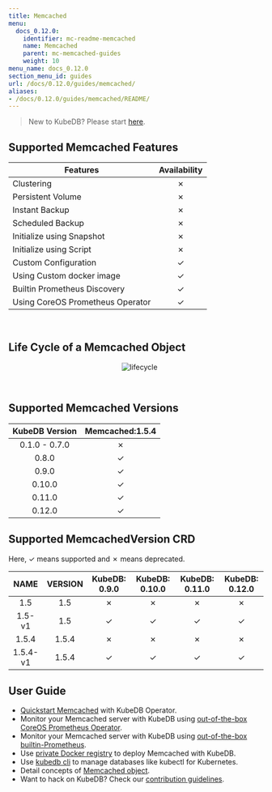 ```yaml
---
title: Memcached
menu:
  docs_0.12.0:
    identifier: mc-readme-memcached
    name: Memcached
    parent: mc-memcached-guides
    weight: 10
menu_name: docs_0.12.0
section_menu_id: guides
url: /docs/0.12.0/guides/memcached/
aliases:
- /docs/0.12.0/guides/memcached/README/
---
```


> New to KubeDB? Please start [here](/docs/0.12.0/concepts/README).

## Supported Memcached Features

| Features                         | Availability |
| -------------------------------- | :----------: |
| Clustering                       |   &#10007;   |
| Persistent Volume                |   &#10007;   |
| Instant Backup                   |   &#10007;   |
| Scheduled Backup                 |   &#10007;   |
| Initialize using Snapshot        |   &#10007;   |
| Initialize using Script          |   &#10007;   |
| Custom Configuration             |   &#10003;   |
| Using Custom docker image        |   &#10003;   |
| Builtin Prometheus Discovery     |   &#10003;   |
| Using CoreOS Prometheus Operator |   &#10003;   |

<br/>

## Life Cycle of a Memcached Object

<p align="center">
  <img alt="lifecycle"  src="/docs/0.12.0/images/memcached/memcached-lifecycle.png">
</p>

<br/>

## Supported Memcached Versions

| KubeDB Version | Memcached:1.5.4 |
| :------------: | :-------------: |
| 0.1.0 - 0.7.0  |    &#10007;     |
|     0.8.0      |    &#10003;     |
|     0.9.0      |    &#10003;     |
|     0.10.0     |    &#10003;     |
|     0.11.0     |    &#10003;     |
|     0.12.0     |    &#10003;     |

## Supported MemcachedVersion CRD

Here, &#10003; means supported and &#10007; means deprecated.

|   NAME   | VERSION | KubeDB: 0.9.0 | KubeDB: 0.10.0 | KubeDB: 0.11.0 | KubeDB: 0.12.0 |
| :------: | :-----: | :-----------: | :------------: | :------------: | :------------: |
|   1.5    |   1.5   |   &#10007;    |    &#10007;    |    &#10007;    |    &#10007;    |
|  1.5-v1  |   1.5   |   &#10003;    |    &#10003;    |    &#10003;    |    &#10003;    |
|  1.5.4   |  1.5.4  |   &#10007;    |    &#10007;    |    &#10007;    |    &#10007;    |
| 1.5.4-v1 |  1.5.4  |   &#10003;    |    &#10003;    |    &#10003;    |    &#10003;    |

## User Guide

- [Quickstart Memcached](/docs/0.12.0/guides/memcached/quickstart/quickstart) with KubeDB Operator.
- Monitor your Memcached server with KubeDB using [out-of-the-box CoreOS Prometheus Operator](/docs/0.12.0/guides/memcached/monitoring/using-coreos-prometheus-operator).
- Monitor your Memcached server with KubeDB using [out-of-the-box builtin-Prometheus](/docs/0.12.0/guides/memcached/monitoring/using-builtin-prometheus).
- Use [private Docker registry](/docs/0.12.0/guides/memcached/private-registry/using-private-registry) to deploy Memcached with KubeDB.
- Use [kubedb cli](/docs/0.12.0/guides/memcached/cli/cli) to manage databases like kubectl for Kubernetes.
- Detail concepts of [Memcached object](/docs/0.12.0/concepts/databases/memcached).
- Want to hack on KubeDB? Check our [contribution guidelines](/docs/0.12.0/CONTRIBUTING).
